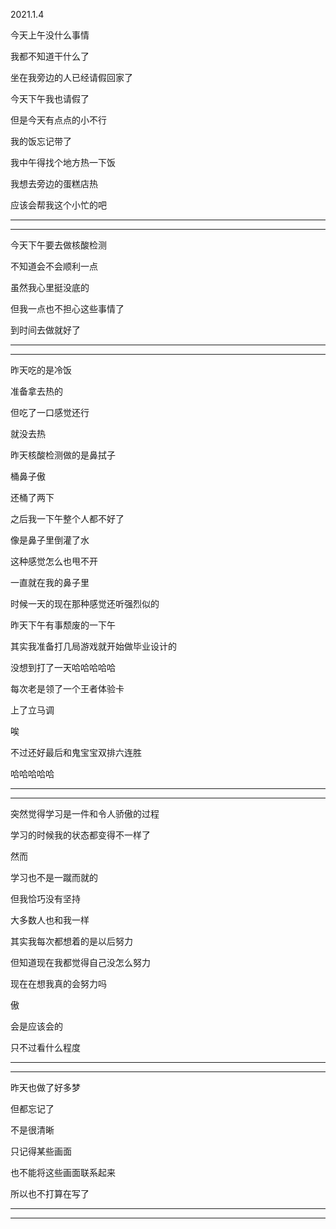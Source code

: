 2021.1.4

今天上午没什么事情

我都不知道干什么了

坐在我旁边的人已经请假回家了

今天下午我也请假了

但是今天有点点的小不行

我的饭忘记带了

我中午得找个地方热一下饭

我想去旁边的蛋糕店热

应该会帮我这个小忙的吧

-------

--------

今天下午要去做核酸检测

不知道会不会顺利一点

虽然我心里挺没底的

但我一点也不担心这些事情了

到时间去做就好了

-------

-------

昨天吃的是冷饭

准备拿去热的

但吃了一口感觉还行

就没去热

昨天核酸检测做的是鼻拭子

桶鼻子傲

还桶了两下

之后我一下午整个人都不好了

像是鼻子里倒灌了水

这种感觉怎么也甩不开

一直就在我的鼻子里

时候一天的现在那种感觉还听强烈似的

昨天下午有事颓废的一下午

其实我准备打几局游戏就开始做毕业设计的

没想到打了一天哈哈哈哈哈

每次老是领了一个王者体验卡

上了立马调

唉

不过还好最后和鬼宝宝双排六连胜

哈哈哈哈哈

------

-------

突然觉得学习是一件和令人骄傲的过程

学习的时候我的状态都变得不一样了

然而

学习也不是一蹴而就的

但我恰巧没有坚持

大多数人也和我一样

其实我每次都想着的是以后努力

但知道现在我都觉得自己没怎么努力

现在在想我真的会努力吗

傲

会是应该会的

只不过看什么程度

------

-----

昨天也做了好多梦

但都忘记了

不是很清晰

只记得某些画面

也不能将这些画面联系起来

所以也不打算在写了

----

---------

